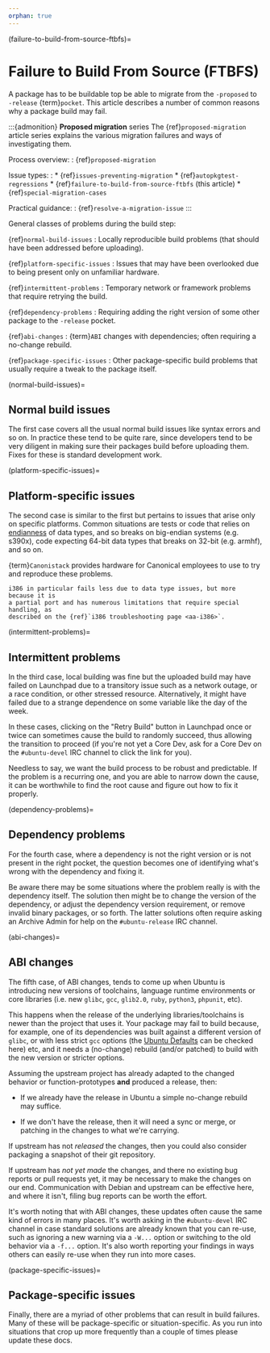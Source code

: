 ```yaml
---
orphan: true
---
```


(failure-to-build-from-source-ftbfs)=
# Failure to Build From Source (FTBFS)

A package has to be buildable top be able to migrate from the `-proposed` to `-release` {term}`pocket`. This article describes a number of common reasons why a package build may fail.

:::{admonition} **Proposed migration** series
The {ref}`proposed-migration` article series explains the various migration failures and ways of investigating them.

Process overview:
: {ref}`proposed-migration`

Issue types:
:   * {ref}`issues-preventing-migration`
    * {ref}`autopkgtest-regressions`
    * {ref}`failure-to-build-from-source-ftbfs` (this article)
    * {ref}`special-migration-cases`

Practical guidance:
: {ref}`resolve-a-migration-issue`
:::

General classes of problems during the build step:

{ref}`normal-build-issues`
: Locally reproducible build problems (that should have been addressed before uploading).

{ref}`platform-specific-issues`
: Issues that may have been overlooked due to being present only on unfamiliar hardware.

{ref}`intermittent-problems`
: Temporary network or framework problems that require retrying the build.

{ref}`dependency-problems`
: Requiring adding the right version of some other package to the `-release` pocket.

{ref}`abi-changes`
: {term}`ABI` changes with dependencies; often requiring a no-change rebuild.

{ref}`package-specific-issues`
: Other package-specific build problems that usually require a tweak to the package itself.


(normal-build-issues)=
## Normal build issues

The first case covers all the usual normal build issues like syntax errors and
so on. In practice these tend to be quite rare, since developers tend to be
very diligent in making sure their packages build before uploading them. Fixes
for these is standard development work.


(platform-specific-issues)=
## Platform-specific issues

The second case is similar to the first but pertains to issues that arise only
on specific platforms. Common situations are tests or code that relies on
[endianness](https://en.wikipedia.org/wiki/Endianness) of data types, and so
breaks on big-endian systems (e.g. s390x), code expecting 64-bit data types that
breaks on 32-bit (e.g. armhf), and so on.

{term}`Canonistack` provides hardware for Canonical employees to use to try and reproduce these problems.

```{note}
i386 in particular fails less due to data type issues, but more because it is
a partial port and has numerous limitations that require special handling, as
described on the {ref}`i386 troubleshooting page <aa-i386>`.
```


(intermittent-problems)=
## Intermittent problems

In the third case, local building was fine but the uploaded build may have
failed on Launchpad due to a transitory issue such as a network outage, or a
race condition, or other stressed resource. Alternatively, it might have failed
due to a strange dependence on some variable like the day of the week.

In these cases, clicking on the "Retry Build" button in Launchpad once or twice
can sometimes cause the build to randomly succeed, thus allowing the transition
to proceed (if you're not yet a Core Dev, ask for a Core Dev on the
`#ubuntu-devel` IRC channel to click the link for you).

Needless to say, we want the build process to be robust and predictable. If the
problem is a recurring one, and you are able to narrow down the cause, it can
be worthwhile to find the root cause and figure out how to fix it properly.


(dependency-problems)=
## Dependency problems

For the fourth case, where a dependency is not the right version or is not
present in the right pocket, the question becomes one of identifying what's
wrong with the dependency and fixing it.

Be aware there may be some situations where the problem really is with the
dependency itself. The solution then might be to change the version of the
dependency, or adjust the dependency version requirement, or remove invalid
binary packages, or so forth. The latter solutions often require asking an
Archive Admin for help on the `#ubuntu-release` IRC channel.


(abi-changes)=
## ABI changes

The fifth case, of ABI changes, tends to come up when Ubuntu is introducing new
versions of toolchains, language runtime environments or core libraries (i.e.
new `glibc`, `gcc`, `glib2.0`, `ruby`, `python3`, `phpunit`, etc).

This happens when the release of the underlying libraries/toolchains is newer
than the project that uses it. Your package may fail to build because, for
example, one of its dependencies was built against a different version of
`glibc`, or with less strict `gcc` options (the
[Ubuntu Defaults](https://wiki.ubuntu.com/ToolChain/CompilerFlags#Notes) can be
checked here) etc, and it needs a (no-change) rebuild (and/or patched) to build
with the new version or stricter options.

Assuming the upstream project has already adapted to the changed behavior or
function-prototypes **and** produced a release, then:

* If we already have the release in Ubuntu a simple no-change rebuild may
  suffice.

* If we don't have the release, then it will need a sync or merge, or patching
  in the changes to what we're carrying.

If upstream has not *released* the changes, then you could also consider
packaging a snapshot of their git repository.

If upstream has *not yet made* the changes, and there no existing bug reports or
pull requests yet, it may be necessary to make the changes on our end.
Communication with Debian and upstream can be effective here, and where it
isn't, filing bug reports can be worth the effort.

It's worth noting that with ABI changes, these updates often cause the same kind
of errors in many places. It's worth asking in the `#ubuntu-devel` IRC channel
in case standard solutions are already known that you can re-use, such as
ignoring a new warning via a `-W...` option or switching to the old behavior
via a `-f...` option. It's also worth reporting your findings in ways others can
easily re-use when they run into more cases.


(package-specific-issues)=
## Package-specific issues

Finally, there are a myriad of other problems that can result in build
failures. Many of these will be package-specific or situation-specific. As you
run into situations that crop up more frequently than a couple of times please
update these docs.
